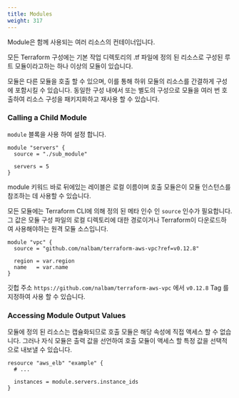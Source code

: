```yaml
---
title: Modules
weight: 317
---
```


Module은 함께 사용되는 여러 리소스의 컨테이너입니다.

모든 Terraform 구성에는 기본 작업 디렉토리의 .tf 파일에 정의 된 리소스로 구성된 루트 모듈이라고하는 하나 이상의 모듈이 있습니다.

모듈은 다른 모듈을 호출 할 수 있으며, 이를 통해 하위 모듈의 리소스를 간결하게 구성에 포함시킬 수 있습니다. 동일한 구성 내에서 또는 별도의 구성으로 모듈을 여러 번 호출하여 리소스 구성을 패키지화하고 재사용 할 수 있습니다.

### Calling a Child Module

`module` 블록을 사용 하여 설정 합니다.

```
module "servers" {
  source = "./sub_module"

  servers = 5
}
```

module 키워드 바로 뒤에있는 레이블은 로컬 이름이며 호출 모듈은이 모듈 인스턴스를 참조하는 데 사용할 수 있습니다.

모든 모듈에는 Terraform CLI에 의해 정의 된 메타 인수 인 `source` 인수가 필요합니다. 그 값은 모듈 구성 파일의 로컬 디렉토리에 대한 경로이거나 Terraform이 다운로드하여 사용해야하는 원격 모듈 소스입니다.

```
module "vpc" {
  source = "github.com/nalbam/terraform-aws-vpc?ref=v0.12.8"

  region = var.region
  name   = var.name
}
```

깃헙 주소 `https://github.com/nalbam/terraform-aws-vpc` 에서 `v0.12.8` Tag 를 지정하여 사용 할 수 있습니다.

### Accessing Module Output Values

모듈에 정의 된 리소스는 캡슐화되므로 호출 모듈은 해당 속성에 직접 액세스 할 수 없습니다. 그러나 자식 모듈은 출력 값을 선언하여 호출 모듈이 액세스 할 특정 값을 선택적으로 내보낼 수 있습니다.

```
resource "aws_elb" "example" {
  # ...

  instances = module.servers.instance_ids
}
```
